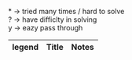 \* -> tried many times / hard to solve  
? -> have difficlty in solving  
y -> eazy pass through  

legend|Title|Notes
-|:-:|-




